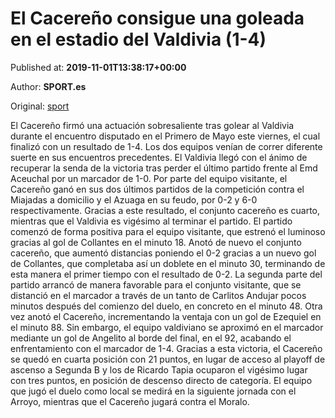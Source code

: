 
# El Cacereño consigue una goleada en el estadio del Valdivia (1-4)

Published at: **2019-11-01T13:38:17+00:00**

Author: **SPORT.es**

Original: [sport](https://www.sport.es/es/noticias/tercera-division/el-cacereno-consigue-una-goleada-en-el-estadio-del-valdivia-1-4-7710361)

El Cacereño firmó una actuación sobresaliente tras golear al Valdivia durante el encuentro disputado en el Primero de Mayo este viernes, el cual finalizó con un resultado de 1-4. Los dos equipos venían de correr diferente suerte en sus encuentros precedentes. El Valdivia llegó con el ánimo de recuperar la senda de la victoria tras perder el último partido frente al Emd Aceuchal por un marcador de 1-0. Por parte del equipo visitante, el Cacereño ganó en sus dos últimos partidos de la competición contra el Miajadas a domicilio y el Azuaga en su feudo, por 0-2 y 6-0 respectivamente. Gracias a este resultado, el conjunto cacereño es cuarto, mientras que el Valdivia es vigésimo al terminar el partido.
El partido comenzó de forma positiva para el equipo visitante, que estrenó el luminoso gracias al gol de Collantes en el minuto 18. Anotó de nuevo el conjunto cacereño, que aumentó distancias poniendo el 0-2 gracias a un nuevo gol de Collantes, que completaba así un doblete en el minuto 30, terminando de esta manera el primer tiempo con el resultado de 0-2.
La segunda parte del partido arrancó de manera favorable para el conjunto visitante, que se distanció en el marcador a través de un tanto de Carlitos Andujar pocos minutos después del comienzo del duelo, en concreto en el minuto 48. Otra vez anotó el Cacereño, incrementando la ventaja con un gol de Ezequiel en el minuto 88. Sin embargo, el equipo valdiviano se aproximó en el marcador mediante un gol de Angelito al borde del final, en el 92, acabando el enfrentamiento con el marcador de 1-4.
Gracias a esta victoria, el Cacereño se quedó en cuarta posición con 21 puntos, en lugar de acceso al playoff de ascenso a Segunda B y los de Ricardo Tapia ocuparon el vigésimo lugar con tres puntos, en posición de descenso directo de categoría.
El equipo que jugó el duelo como local se medirá en la siguiente jornada con el Arroyo, mientras que el Cacereño jugará contra el Moralo.

